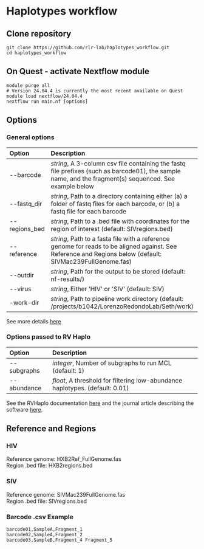 # Haplotypes workflow

## Clone repository

```shell
git clone https://github.com/rlr-lab/haplotypes_workflow.git
cd haplotypes_workflow
```

## On Quest - activate Nextflow module

```shell
module purge all
# Version 24.04.4 is currently the most recent available on Quest
module load nextflow/24.04.4
nextflow run main.nf [options]
```

## Options

### General options

|Option|Description|
|:-------|:-----------|
|--barcode|*string*, A 3-column csv file containing the fastq file prefixes (such as barcode01), the sample name, and the fragment(s) sequenced. See example below|
|--fastq_dir|*string*, Path to a directory containing either (a) a folder of fastq files for each barcode, or (b) a fastq file for each barcode|
|--regions_bed|*string*, Path to a .bed file with coordinates for the region of interest (default: SIVregions.bed)|
|--reference|*string*, Path to a fasta file with a reference genome for reads to be aligned against. See Reference and Regions below (default: SIVMac239FullGenome.fas)|
|--outdir|*string*, Path for the output to be stored (default: nf-results/)|
|--virus|*string*, Either 'HIV' or 'SIV' (default: SIV)|
|-work-dir|*string*, Path to pipeline work directory (default: /projects/b1042/LorenzoRedondoLab/Seth/work)|

See more details [here](https://www.nextflow.io/docs/latest/cli.html#pipeline-parameters)

### Options passed to RV Haplo

|Option|Description|
|:-----|:----------|
|--subgraphs|*integer*, Number of subgraphs to run MCL (default: 1)|
|--abundance|*float*, A threshold for filtering low-abundance haplotypes. (default: 0.01)|

See the RVHaplo documentation [here](https://github.com/dhcai21/RVHaplo) and the journal article describing the software [here](https://doi.org/10.1093/bioinformatics/btac089).

## Reference and Regions

### HIV

Reference genome: HXB2Ref_FullGenome.fas\
Region .bed file: HXB2regions.bed

### SIV

Reference genome: SIVMac239FullGenome.fas\
Region .bed file: SIVregions.bed

### Barcode .csv Example

```text
barcode01,SampleA,Fragment_1
barcode02,SampleA,Fragment_2
barcode03,SampleB,Fragment_4 Fragment_5
```

